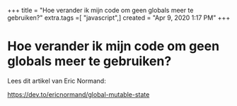 +++
title = "Hoe verander ik mijn code om geen globals meer te gebruiken?"
extra.tags =[ "javascript",]
created = "Apr 9, 2020 1:17 PM"
+++
# Hoe verander ik mijn code om geen globals meer te gebruiken?
Lees dit artikel van Eric Normand:

https://dev.to/ericnormand/global-mutable-state